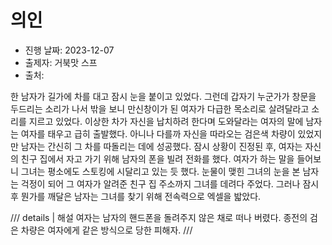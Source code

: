 # 의인

- 진행 날짜: 2023-12-07
- 출제자: 거북맛 스프
- 출처: 

한 남자가 길가에 차를 대고 잠시 눈을 붙이고 있었다. 그런데 갑자기 누군가가 창문을 두드리는 소리가 나서 밖을 보니 만신창이가 된 여자가 다급한 목소리로 살려달라고 소리를 지르고 있었다. 이상한 차가 자신을 납치하려 한다며 도와달라는 여자의 말에 남자는 여자를 태우고 급히 출발했다. 아니나 다를까 자신을 따라오는 검은색 차량이 있었지만 남자는 간신히 그 차를 따돌리는 데에 성공했다. 잠시 상황이 진정된 후, 여자는 자신의 친구 집에서 자고 가기 위해 남자의 폰을 빌려 전화를 했다. 여자가 하는 말을 들어보니 그녀는 평소에도 스토킹에 시달리고 있는 듯 했다. 눈물이 맺힌 그녀의 눈을 본 남자는 걱정이 되어 그 여자가 알려준 친구 집 주소까지 그녀를 데려다 주었다. 그러나 잠시 후 뭔가를 깨달은 남자는 그녀를 찾기 위해 전속력으로 엑셀을 밟았다.

/// details | 해설
여자는 남자의 핸드폰을 돌려주지 않은 채로 떠나 버렸다. 종전의 검은 차량은 여자에게 같은 방식으로 당한 피해자.
///
